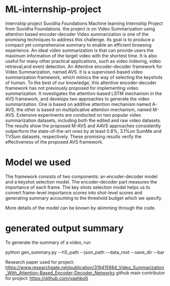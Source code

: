 # ML-internship-project
Internship project Suvidha Foundations
Machine learning Internship Project from Suvidha Foundations.
the project is on Video Summarization using attention based encoder-decoder
Video summarization is one of the promising techniques to address this challenge. Its goal is to produce a compact yet comprehensive summary to enable an efficient
browsing experience. An ideal video summarization is that can provide users the maximum information of the target video with the shortest time. It is also useful for many other practical
applications, such as video indexing, video retrieval,and event detection.
An Attentive encoder-decoder framework for Video Summarization, named AVS. It is a supervised-based video summarization framework, which mimics the way of selecting the keyshots of human. 
To the best of our knowledge, this attentive encoder-decoder framework has not previously proposed for implementing video summarization.
It investigates the attention-based LSTM mechanism in the AVS framework, and develops two approaches to generate the video summarization. One is based on additive
attention mechanism named A-AVS, the other is based on multiplicative attention mechanism, named M-AVS.
Extensive experiments are conducted on two popular video summarization datasets, including both the edited and raw video datasets. The results show the proposed M-AVS
and AAVS approaches consistently outperform the state-of-the-art ones by at least 0.8%, 3.1%on SumMe and TVSum datasets, respectively. 
These promising results verify the effectiveness of the proposed AVS framework.

# Model we used
The framework consists of two components: an encoder-decoder model and a keyshot selection model. The encoder-decoder part measures the importance of each frame. The key shots selection model helps us to convert frame-level importance scores into shot-level scores and generating summary accounting to the threshold budget which we specify.

More details of the model can be known by skimming through the code.

# generated output summary
To generate the summary of a video, run

 python gen_summary.py --h5_path --json_path --data_root --save_dir --bar

Research paper used for project:  https://www.researchgate.net/publication/319415984_Video_Summarization_With_Attention-Based_Encoder-Decoder_Networks
github main contributor for project: https://github.com/yashkolli
